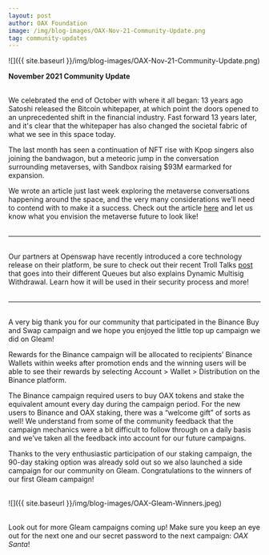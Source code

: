 ```yaml
---
layout: post
author: OAX Foundation
image: /img/blog-images/OAX-Nov-21-Community-Update.png
tag: community-updates
---
```


![]({{ site.baseurl }}/img/blog-images/OAX-Nov-21-Community-Update.png)

<b>November 2021 Community Update</b>

<br>We celebrated the end of October with where it all began: 13 years ago Satoshi released the Bitcoin whitepaper, at which point the doors opened to an unprecedented shift in the financial industry. Fast forward 13 years later, and it's clear that the whitepaper has also changed the societal fabric of what we see in this space today. 

The last month has seen a continuation of NFT rise with Kpop singers also joining the bandwagon, but a meteoric jump in the conversation surrounding metaverses, with Sandbox raising $93M earmarked for expansion.

We wrote an article just last week exploring the metaverse conversations happening around the space, and the very many considerations we’ll need to contend with to make it a success. Check out the article <a href="https://www.oax.org/2021/11/25/Exploring-The-Future-of-the-Metaverse.html">here</a> and let us know what you envision the metaverse future to look like!<br><br>


--- 

<br>Our partners at Openswap have recently introduced a core technology release on their platform, be sure to check out their recent Troll Talks <a href="https://openswapdex.medium.com/openswap-troll-talks-chapter-8-core-concepts-of-dynamic-multisig-withdrawal-decd000d7f84">post</a> that goes into their different Queues but also explains Dynamic Multisig Withdrawal. Learn how it will be used in their security process and more!<br><br>

---

<br>A very big thank you for our community that participated in the Binance Buy and Swap campaign and we hope you enjoyed the little top up campaign we did on Gleam! 

Rewards for the Binance campaign will be allocated to recipients’ Binance Wallets within weeks after promotion ends and the winning users will be able to see their rewards by selecting Account > Wallet > Distribution on the Binance platform.

The Binance campaign required users to buy OAX tokens and stake the equivalent amount every day during the campaign period. For the new users to Binance and OAX staking, there was a “welcome gift” of sorts as well! We understand from some of the community feedback that the campaign mechanics were a bit difficult to follow through on a daily basis and we’ve taken all the feedback into account for our future campaigns. 

Thanks to the very enthusiastic participation of our staking campaign, the 90-day staking option was already sold out so we also launched a side campaign for our community on Gleam. Congratulations to the winners of our first Gleam campaign!<br><br>

![]({{ site.baseurl }}/img/blog-images/OAX-Gleam-Winners.jpeg)

<br>Look out for more Gleam campaigns coming up! Make sure you keep an eye out for the next one and our secret password to the next campaign: <i>OAX Santa</i>!
